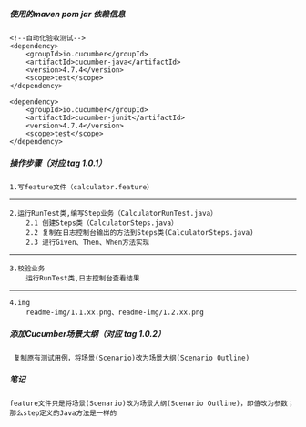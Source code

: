 ##### 使用的maven pom jar 依赖信息
    <!--自动化验收测试-->
    <dependency>
        <groupId>io.cucumber</groupId>
        <artifactId>cucumber-java</artifactId>
        <version>4.7.4</version>
        <scope>test</scope>
    </dependency>

    <dependency>
        <groupId>io.cucumber</groupId>
        <artifactId>cucumber-junit</artifactId>
        <version>4.7.4</version>
        <scope>test</scope>
    </dependency>
    
##### 操作步骤（对应 tag 1.0.1）

    1.写feature文件（calculator.feature）
---
    2.运行RunTest类,编写Step业务（CalculatorRunTest.java）
        2.1 创建Steps类（CalculatorSteps.java）
        2.2 复制在日志控制台输出的方法到Steps类(CalculatorSteps.java)
        2.3 进行Given、Then、When方法实现
---        
    3.校验业务
        运行RunTest类,日志控制台查看结果
---
    4.img
        readme-img/1.1.xx.png、readme-img/1.2.xx.png        
        

##### 添加Cucumber场景大纲（对应 tag 1.0.2）        
     复制原有测试用例，将场景(Scenario)改为场景大纲(Scenario Outline)
     
        
##### 笔记
    feature文件只是将场景(Scenario)改为场景大纲(Scenario Outline)，即值改为参数；那么step定义的Java方法是一样的
